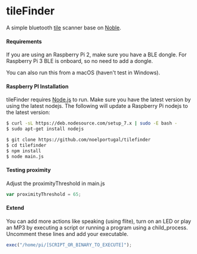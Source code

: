 # tileFinder

A simple bluetooth [tile](https://www.thetileapp.com/) scanner base on [Noble](https://github.com/sandeepmistry/noble).

#### Requirements
If you are using an Raspberry Pi 2, make sure you have a BLE dongle. For Raspberry Pi 3 BLE is onboard, so no need to add a dongle.

You can also run this from a macOS (haven't test in Windows).

#### Raspberry PI Installation

tileFinder requires [Node.js](https://nodejs.org/) to run. Make sure you have the latest version by using the latest nodejs. The following will update a Raspberry Pi nodejs to the latest version:
```sh
$ curl -sL https://deb.nodesource.com/setup_7.x | sudo -E bash -
$ sudo apt-get install nodejs
```

```sh
$ git clone https://github.com/noelportugal/tilefinder
$ cd tilefinder
$ npm install
$ node main.js
```
#### Testing proximity
Adjust the proximityThreshold in main.js
```javascript
var proximityThreshold = 65;
```
#### Extend
You can add more actions like speaking (using flite), turn on an LED or play an MP3 by executing a script or running a program using a child_process. Uncomment these lines and add your executable.
```javascript
exec("/home/pi/[SCRIPT_OR_BINARY_TO_EXECUTE]");
```
